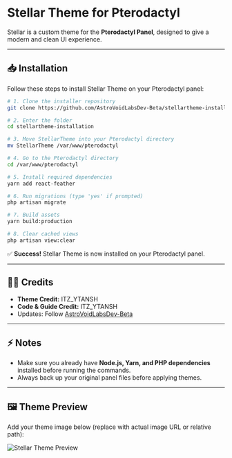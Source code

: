 # Stellar Theme for Pterodactyl

Stellar is a custom theme for the **Pterodactyl Panel**, designed to give a modern and clean UI experience.

---

## 📥 Installation

Follow these steps to install Stellar Theme on your Pterodactyl panel:

```bash
# 1. Clone the installer repository
git clone https://github.com/AstroVoidLabsDev-Beta/stellartheme-installation

# 2. Enter the folder
cd stellartheme-installation

# 3. Move StellarTheme into your Pterodactyl directory
mv StellarTheme /var/www/pterodactyl

# 4. Go to the Pterodactyl directory
cd /var/www/pterodactyl

# 5. Install required dependencies
yarn add react-feather

# 6. Run migrations (type 'yes' if prompted)
php artisan migrate

# 7. Build assets
yarn build:production

# 8. Clear cached views
php artisan view:clear
```

✅ **Success!** Stellar Theme is now installed on your Pterodactyl panel.  

---

## 👨‍💻 Credits
- **Theme Credit:** ITZ_YTANSH  
- **Code & Guide Credit:** ITZ_YTANSH  
- Updates: Follow [AstroVoidLabsDev-Beta](https://github.com/AstroVoidLabsDev-Beta)  

---

## ⚡ Notes
- Make sure you already have **Node.js, Yarn, and PHP dependencies** installed before running the commands.  
- Always back up your original panel files before applying themes.

---

## 🖼️ Theme Preview

Add your theme image below (replace with actual image URL or relative path):

![Stellar Theme Preview](.https://builtbybit.com/attachments/1743544778858-png.926694/?preset=fullr1)
